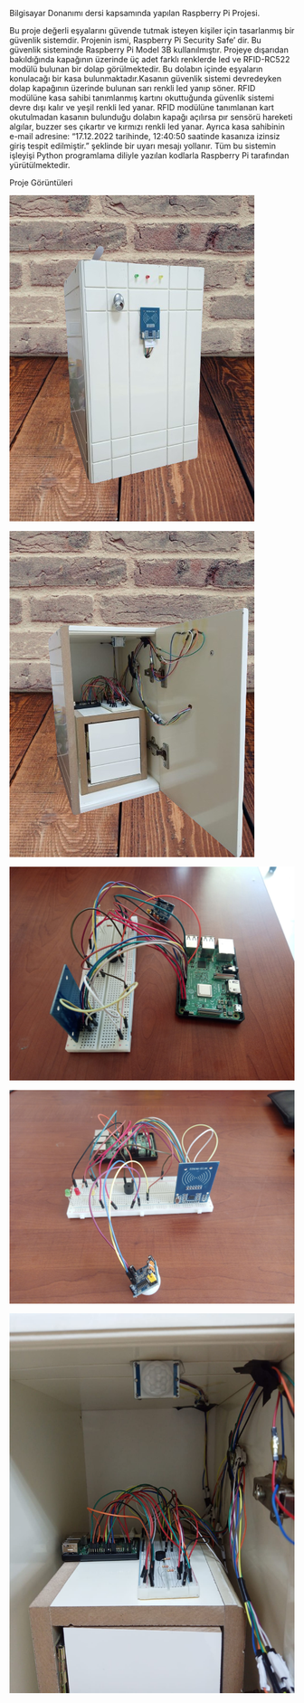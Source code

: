 Bilgisayar Donanımı dersi kapsamında yapılan Raspberry Pi Projesi.

Bu proje değerli eşyalarını güvende tutmak isteyen kişiler için tasarlanmış bir güvenlik sistemdir. 
Projenin ismi, Raspberry Pi Security Safe’ dir. Bu güvenlik sisteminde Raspberry Pi Model 3B kullanılmıştır.
Projeye dışarıdan bakıldığında kapağının üzerinde üç adet farklı renklerde led ve RFID-RC522 modülü bulunan bir dolap görülmektedir.
Bu dolabın içinde eşyaların konulacağı bir kasa bulunmaktadır.Kasanın güvenlik sistemi devredeyken dolap kapağının üzerinde bulunan sarı renkli led yanıp söner. 
RFID modülüne kasa sahibi tanımlanmış kartını okuttuğunda güvenlik sistemi devre dışı kalır ve yeşil renkli led yanar. 
RFID modülüne tanımlanan kart okutulmadan kasanın bulunduğu dolabın kapağı açılırsa pır sensörü hareketi algılar, buzzer ses çıkartır ve kırmızı renkli led yanar. 
Ayrıca kasa sahibinin e-mail adresine: “17.12.2022 tarihinde, 12:40:50 saatinde kasanıza izinsiz giriş tespit edilmiştir.” şeklinde bir uyarı mesajı yollanır. 
Tüm bu sistemin işleyişi Python programlama diliyle yazılan kodlarla Raspberry Pi tarafından yürütülmektedir.

Proje Görüntüleri

![](/img/rsp1.png)

![](/img/rsp2.png)

![](/img/rsp3.jpg)

![](/img/rsp4.jpg)

![](/img/rsp5.jpg)
